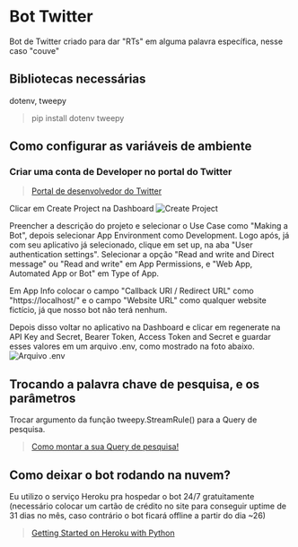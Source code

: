 # Bot Twitter
 Bot de Twitter criado para dar "RTs" em alguma palavra específica, nesse caso "couve"

## Bibliotecas necessárias
dotenv, tweepy
> pip install dotenv tweepy

## Como configurar as variáveis de ambiente
### Criar uma conta de Developer no portal do Twitter
> [Portal de desenvolvedor do Twitter](https://developer.twitter.com/en/portal/ "Twitter Developer Portal")

Clicar em Create Project na Dashboard
![Create Project](https://user-images.githubusercontent.com/93171892/194770277-851313ed-aada-40ae-8709-e0470be605af.png)

Preencher a descrição do projeto e selecionar o Use Case como "Making a Bot", depois selecionar App Environment como Development.
Logo após, já com seu aplicativo já selecionado, clique em set up, na aba "User authentication settings".
Selecionar a opção "Read and write and Direct message" ou "Read and write" em App Permissions, e "Web App, Automated App or Bot" em Type of App.

Em App Info colocar o campo "Callback URI / Redirect URL" como "https://localhost/" e o campo "Website URL" como qualquer website fictício, já que nosso bot não terá nenhum.

Depois disso voltar no aplicativo na Dashboard e clicar em regenerate na API Key and Secret, Bearer Token, Access Token and Secret e guardar esses valores em um arquivo .env, como mostrado na foto abaixo.
![Arquivo .env](https://user-images.githubusercontent.com/93171892/194770289-2ed7aed9-1d11-4bec-8c6c-9356c3a05db7.png)

## Trocando a palavra chave de pesquisa, e os parâmetros
Trocar argumento da função tweepy.StreamRule() para a Query de pesquisa.
> [Como montar a sua Query de pesquisa!](https://developer.twitter.com/en/docs/twitter-api/tweets/search/integrate/build-a-query)

## Como deixar o bot rodando na nuvem?
Eu utilizo o serviço Heroku pra hospedar o bot 24/7 gratuitamente (necessário colocar um cartão de crédito no site para conseguir uptime de 31 dias no mês, caso contrário o bot ficará offline a partir do dia ~26)
> [Getting Started on Heroku with Python](https://devcenter.heroku.com/articles/getting-started-with-python)
